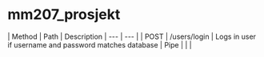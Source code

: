 # mm207_prosjekt
| Method     | Path | Description
| ---      | ---       |
| POST | /users/login         | Logs in user if username and password matches database
| Pipe     | \|        |
